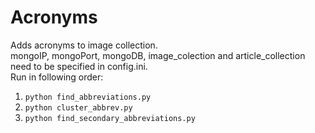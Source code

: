 # Acronyms
Adds acronyms to image collection.  
mongoIP, mongoPort, mongoDB, image_colection and article_collection need to be specified in config.ini.  
Run in following order:
1. `python find_abbreviations.py`  
2. `python cluster_abbrev.py`  
3. `python find_secondary_abbreviations.py` 

